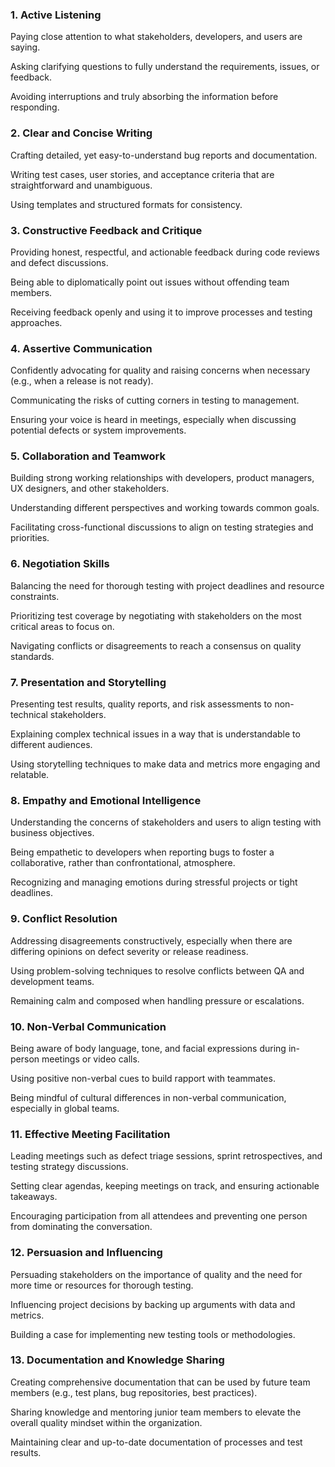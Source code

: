 ### 1\. Active Listening

Paying close attention to what stakeholders, developers, and users are saying.

Asking clarifying questions to fully understand the requirements, issues, or feedback.

Avoiding interruptions and truly absorbing the information before responding.


### 2\. Clear and Concise Writing

Crafting detailed, yet easy-to-understand bug reports and documentation.

Writing test cases, user stories, and acceptance criteria that are straightforward and unambiguous.

Using templates and structured formats for consistency.


### 3\. Constructive Feedback and Critique

Providing honest, respectful, and actionable feedback during code reviews and defect discussions.

Being able to diplomatically point out issues without offending team members.

Receiving feedback openly and using it to improve processes and testing approaches.


### 4\. Assertive Communication

Confidently advocating for quality and raising concerns when necessary (e.g., when a release is not ready).

Communicating the risks of cutting corners in testing to management.

Ensuring your voice is heard in meetings, especially when discussing potential defects or system improvements.


### 5\. Collaboration and Teamwork

Building strong working relationships with developers, product managers, UX designers, and other stakeholders.

Understanding different perspectives and working towards common goals.

Facilitating cross-functional discussions to align on testing strategies and priorities.


### 6\. Negotiation Skills

Balancing the need for thorough testing with project deadlines and resource constraints.

Prioritizing test coverage by negotiating with stakeholders on the most critical areas to focus on.

Navigating conflicts or disagreements to reach a consensus on quality standards.


### 7\. Presentation and Storytelling

Presenting test results, quality reports, and risk assessments to non-technical stakeholders.

Explaining complex technical issues in a way that is understandable to different audiences.

Using storytelling techniques to make data and metrics more engaging and relatable.


### 8\. Empathy and Emotional Intelligence

Understanding the concerns of stakeholders and users to align testing with business objectives.

Being empathetic to developers when reporting bugs to foster a collaborative, rather than confrontational, atmosphere.

Recognizing and managing emotions during stressful projects or tight deadlines.


### 9\. Conflict Resolution

Addressing disagreements constructively, especially when there are differing opinions on defect severity or release readiness.

Using problem-solving techniques to resolve conflicts between QA and development teams.

Remaining calm and composed when handling pressure or escalations.


### 10\. Non-Verbal Communication

Being aware of body language, tone, and facial expressions during in-person meetings or video calls.

Using positive non-verbal cues to build rapport with teammates.

Being mindful of cultural differences in non-verbal communication, especially in global teams.


### 11\. Effective Meeting Facilitation

Leading meetings such as defect triage sessions, sprint retrospectives, and testing strategy discussions.

Setting clear agendas, keeping meetings on track, and ensuring actionable takeaways.

Encouraging participation from all attendees and preventing one person from dominating the conversation.


### 12\. Persuasion and Influencing

Persuading stakeholders on the importance of quality and the need for more time or resources for thorough testing.

Influencing project decisions by backing up arguments with data and metrics.

Building a case for implementing new testing tools or methodologies.


### 13\. Documentation and Knowledge Sharing

Creating comprehensive documentation that can be used by future team members (e.g., test plans, bug repositories, best practices).

Sharing knowledge and mentoring junior team members to elevate the overall quality mindset within the organization.

Maintaining clear and up-to-date documentation of processes and test results.
